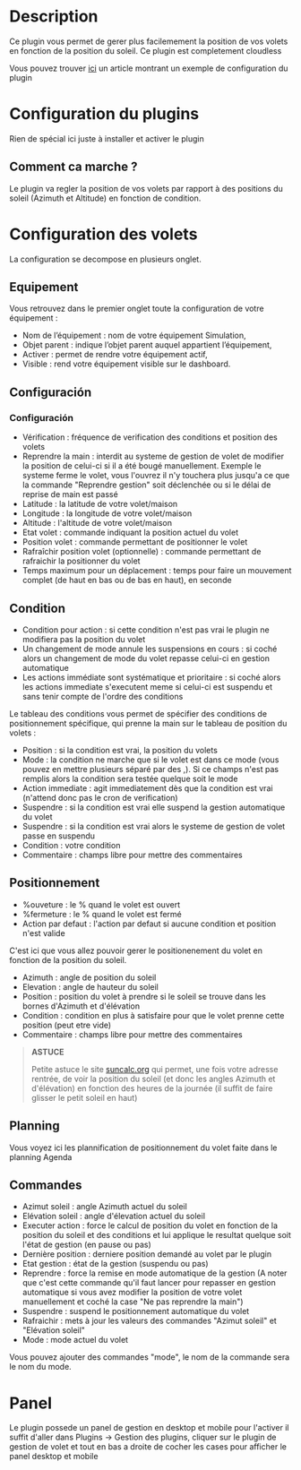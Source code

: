 # Description

Ce plugin vous permet de gerer plus facilemement la position de vos volets en fonction de la position du soleil. Ce plugin est completement cloudless

Vous pouvez trouver [ici](https://www.jeedom.com/blog/?p=4310) un article montrant un exemple de configuration du plugin

# Configuration du plugins

Rien de spécial ici juste à installer et activer le plugin

## Comment ca marche ?

Le plugin va regler la position de vos volets par rapport à des positions du soleil (Azimuth et Altitude) en fonction de condition.

# Configuration des volets

La configuration se decompose en plusieurs onglet.

## Equipement

Vous retrouvez dans le premier onglet toute la configuration de votre équipement :

- Nom de l’équipement : nom de votre équipement Simulation,
- Objet parent : indique l’objet parent auquel appartient l’équipement,
- Activer : permet de rendre votre équipement actif,
- Visible : rend votre équipement visible sur le dashboard.


## Configuración

### Configuración

- Vérification : fréquence de verification des conditions et position des volets
- Reprendre la main : interdit au systeme de gestion de volet de modifier la position de celui-ci si il a été bougé manuellement. Exemple le systeme ferme le volet, vous l'ouvrez il n'y touchera plus jusqu'a ce que la commande "Reprendre gestion" soit déclenchée ou si le délai de reprise de main est passé
- Latitude : la latitude de votre volet/maison
- Longitude : la longitude de votre volet/maison
- Altitude : l'altitude de votre volet/maison
- Etat volet : commande indiquant la position actuel du volet
- Position volet : commande permettant de positionner le volet
- Rafraîchir position volet (optionnelle) : commande permettant de rafraichir la positionner du volet
- Temps maximum pour un déplacement : temps pour faire un mouvement complet (de haut en bas ou de bas en haut), en seconde

## Condition

- Condition pour action : si cette condition n'est pas vrai le plugin ne modifiera pas la position du volet
- Un changement de mode annule les suspensions en cours : si coché alors un changement de mode du volet repasse celui-ci en gestion automatique
- Les actions immédiate sont systématique et prioritaire : si coché alors les actions immediate s'executent meme si celui-ci est suspendu et sans tenir compte de l'ordre des conditions


Le tableau des conditions vous permet de spécifier des conditions de positionnement spécifique, qui prenne la main sur le tableau de position du volets :
- Position : si la condition est vrai, la position du volets
- Mode : la condition ne marche que si le volet est dans ce mode (vous pouvez en mettre plusieurs séparé par des ,). Si ce champs n'est pas remplis alors la condition sera testée quelque soit le mode
- Action immediate : agit immediatement dès que la condition est vrai (n'attend donc pas le cron de verification)
- Suspendre : si la condition est vrai elle suspend la gestion automatique du volet
- Suspendre : si la condition est vrai alors le systeme de gestion de volet passe en suspendu
- Condition : votre condition
- Commentaire : champs libre pour mettre des commentaires

## Positionnement

- %ouveture : le % quand le volet est ouvert
- %fermeture : le % quand le volet est fermé
- Action par defaut : l'action par defaut si aucune condition et position n'est valide

C'est ici que vous allez pouvoir gerer le positionenement du volet en fonction de la position du soleil.

- Azimuth : angle de position du soleil
- Elevation : angle de hauteur du soleil
- Position : position du volet à prendre si le soleil se trouve dans les bornes d'Azimuth et d'élévation
- Condition : condition en plus à satisfaire pour que le volet prenne cette position (peut etre vide)
- Commentaire : champs libre pour mettre des commentaires

>**ASTUCE**
>
>Petite astuce le site [suncalc.org](https://www.suncalc.org) qui permet, une fois votre adresse rentrée, de voir la position du soleil (et donc les angles Azimuth et d'élévation) en fonction des heures de la journée (il suffit de faire glisser le petit soleil en haut)

## Planning

Vous voyez ici les plannification de positionnement du volet faite dans le planning Agenda

## Commandes

- Azimut soleil : angle Azimuth actuel du soleil
- Elévation soleil : angle d'élevation actuel du soleil
- Executer action : force le calcul de position du volet en fonction de la position du soleil et des conditions et lui applique le resultat quelque soit l\'état de gestion (en pause ou pas)
- Dernière position : derniere position demandé au volet par le plugin
- Etat gestion : état de la gestion (suspendu ou pas)
- Reprendre : force la remise en mode automatique de la gestion (A noter que c'est cette commande qu'il faut lancer pour repasser en gestion automatique si vous avez modifier la position de votre volet manuellement et coché la case "Ne pas reprendre la main")
- Suspendre : suspend le positionnement automatique du volet
- Rafraichir : mets à jour les valeurs des commandes "Azimut soleil" et "Elévation soleil"
- Mode : mode actuel du volet

Vous pouvez ajouter des commandes "mode", le nom de la commande sera le nom du mode.

# Panel

Le plugin possede un panel de gestion en desktop et mobile pour l'activer il suffit d'aller dans Plugins -> Gestion des plugins, cliquer sur le plugin de gestion de volet et tout en bas a droite de cocher les cases pour afficher le panel desktop et mobile
